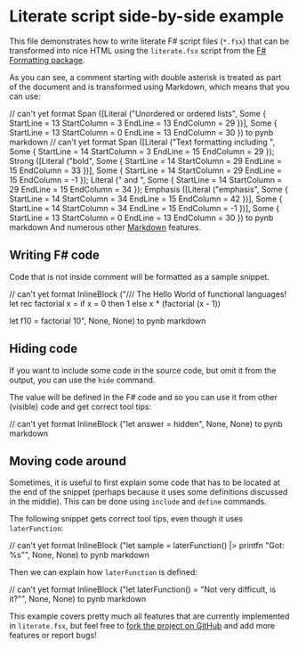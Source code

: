 # Literate script side-by-side example

This file demonstrates how to write literate F# script
files (`*.fsx`) that can be transformed into nice HTML
using the `literate.fsx` script from the [F# Formatting
package](http://fsprojects.github.io/FSharp.Formatting).

As you can see, a comment starting with double asterisk
is treated as part of the document and is transformed
using Markdown, which means that you can use:

// can't yet format Span ([Literal ("Unordered or ordered lists", Some { StartLine = 13 StartColumn = 3 EndLine = 13 EndColumn = 29 })], Some { StartLine = 13 StartColumn = 0 EndLine = 13 EndColumn = 30 }) to pynb markdown
// can't yet format Span ([Literal ("Text formatting including ", Some { StartLine = 14 StartColumn = 3 EndLine = 15 EndColumn = 29 }); Strong ([Literal ("bold", Some { StartLine = 14 StartColumn = 29 EndLine = 15 EndColumn = 33 })], Some { StartLine = 14 StartColumn = 29 EndLine = 15 EndColumn = -1 }); Literal (" and ", Some { StartLine = 14 StartColumn = 29 EndLine = 15 EndColumn = 34 }); Emphasis ([Literal ("emphasis", Some { StartLine = 14 StartColumn = 34 EndLine = 15 EndColumn = 42 })], Some { StartLine = 14 StartColumn = 34 EndLine = 15 EndColumn = -1 })], Some { StartLine = 13 StartColumn = 0 EndLine = 13 EndColumn = 30 }) to pynb markdown
And numerous other [Markdown](http://daringfireball.net/projects/markdown) features.

## Writing F# code

Code that is not inside comment will be formatted as
a sample snippet.

// can't yet format InlineBlock ("/// The Hello World of functional languages!
let rec factorial x = 
  if x = 0 then 1 
  else x * (factorial (x - 1))

let f10 = factorial 10", None, None) to pynb markdown

## Hiding code

If you want to include some code in the source code,
but omit it from the output, you can use the `hide`
command.

The value will be defined in the F# code and so you
can use it from other (visible) code and get correct
tool tips:

// can't yet format InlineBlock ("let answer = hidden", None, None) to pynb markdown

## Moving code around

Sometimes, it is useful to first explain some code that
has to be located at the end of the snippet (perhaps
because it uses some definitions discussed in the middle).
This can be done using `include` and `define` commands.

The following snippet gets correct tool tips, even though
it uses `laterFunction`:

// can't yet format InlineBlock ("let sample = 
  laterFunction()
  |> printfn "Got: %s"", None, None) to pynb markdown

Then we can explain how `laterFunction` is defined:

// can't yet format InlineBlock ("let laterFunction() = 
  "Not very difficult, is it?"", None, None) to pynb markdown

This example covers pretty much all features that are
currently implemented in `literate.fsx`, but feel free
to [fork the project on GitHub](https://github.com/fsprojects/FSharp.Formatting) and add more
features or report bugs!


